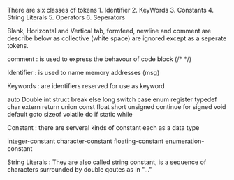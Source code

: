 There are six classes of tokens 
	1. Identifier
	2. KeyWords
	3. Constants
	4. String Literals
	5. Operators
	6. Seperators

Blank, Horizontal and Vertical tab, formfeed, newline and comment 
are describe below as collective (white space) are ignored except as a 
seperate tokens. 

comment : is used to express the behavour of code block (/* */)

Identifier : is used to name memory addresses (msg)

Keywords : are identifiers reserved for use as keyword 

auto 		Double		int		struct
break		else		long		switch
case 		enum		register	typedef
char		extern		return		union
const		float		short		unsigned
continue	for 		signed 		void
default		goto		sizeof		volatile
do		if		static		while


Constant : there are serveral kinds of constant each as a data type

integer-constant
character-constant
floating-constant
enumeration-constant


String Literals : They are also called string constant, is a sequence 
		   of characters surrounded by double qoutes as in "..."
			 
			
